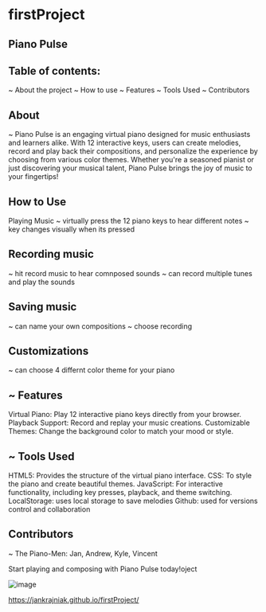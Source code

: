 # firstProject
## Piano Pulse

## Table of contents:
  ~ About the project
  ~ How to use
  ~ Features
  ~ Tools Used
  ~ Contributors

## About
  ~ Piano Pulse is an engaging virtual piano designed for music enthusiasts and learners alike. With 12 interactive keys, users can create melodies, record and play back their compositions, and personalize the experience by choosing from various color themes.
Whether you're a seasoned pianist or just discovering your musical talent, Piano Pulse brings the joy of music to your fingertips!

## How to Use
  Playing Music
  ~ virtually press the 12 piano keys to hear different notes
  ~ key changes visually when its pressed

## Recording music
  ~ hit record music to hear comnposed sounds
  ~ can record multiple tunes and play the sounds

## Saving music
  ~ can name your own compositions
  ~ choose recording

## Customizations
   ~ can choose 4 differnt color theme for your piano


## ~ Features 
  Virtual Piano: Play 12 interactive piano keys directly from your browser.
  Playback Support: Record and replay your music creations.
  Customizable Themes: Change the background color to match your mood or style.


## ~ Tools Used
  HTML5: Provides the structure of the virtual piano interface.
  CSS: To style the piano and create beautiful themes.
  JavaScript: For interactive functionality, including key presses, playback, and theme switching. 
  LocalStorage: uses local storage to save melodies
  Github: used for versions control and collaboration

## Contributors
  ~ The Piano-Men: Jan, Andrew, Kyle, Vincent

 Start playing and composing with Piano Pulse today!oject

 ![image](https://github.com/user-attachments/assets/6b1eea38-1a52-448c-96a7-d774c3bb2a99)

 https://jankrajniak.github.io/firstProject/

 
